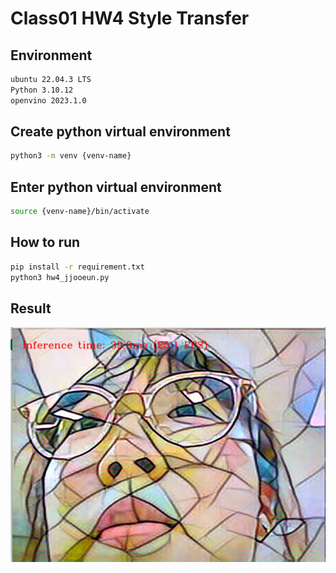 # Class01 HW4 Style Transfer

## Environment
```sh
ubuntu 22.04.3 LTS
Python 3.10.12
openvino 2023.1.0
```

## Create python virtual environment
```sh
python3 -m venv {venv-name}
```

## Enter python virtual environment
```sh
source {venv-name}/bin/activate
```

## How to run
```sh
pip install -r requirement.txt
python3 hw4_jjooeun.py
```

## Result
![Alt text](image.png)